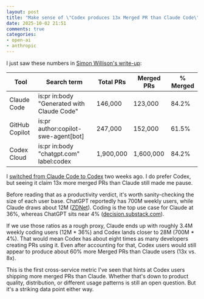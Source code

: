 ```yaml
---
layout: post
title: "Make sense of \"Codex produces 13x Merged PR than Claude Code\""
date: 2025-10-02 21:51
comments: true
categories: 
- open-ai
- anthropic
---
```


I just saw these numbers in [Simon Willison's write-up](https://simonwillison.net/2025/Oct/1/prarena/):

| Tool           | Search term                                        | Total PRs | Merged PRs | % Merged |
|----------------|-----------------------------------------------------|-----------|------------|----------|
| Claude Code    | is:pr in:body "Generated with Claude Code"          | 146,000   | 123,000    | 84.2%    |
| GitHub Copilot | is:pr author:copilot-swe-agent[bot]                 | 247,000   | 152,000    | 61.5%    |
| Codex Cloud    | is:pr in:body "chatgpt.com" label:codex             | 1,900,000 | 1,600,000  | 84.2%    |

I [switched from Claude Code to Codex](https://alexdong.com/due-to-odd-jax-issues.html) two weeks ago. I do prefer Codex, but seeing it claim 13x more merged PRs than Claude still made me pause.

Before reading that as a productivity verdict, it's worth sanity-checking the size of each user base. ChatGPT reportedly has 700M weekly users, while Claude draws about 12M ([ZDNet](https://www.zdnet.com/article/how-people-actually-use-chatgpt-vs-claude-and-what-the-differences-tell-us/)). Coding is the top use case for Claude at 36%, whereas ChatGPT sits near 4% ([decision.substack.com](https://decision.substack.com/p/how-does-the-world-use-chatgpt-and)).

If we use those ratios as a rough proxy, Claude ends up with roughly 3.4M weekly coding users (12M * 36%) and Codex lands closer to 28M (700M * 4%). That would mean Codex has about eight times as many developers creating PRs using it. Even after accounting for that, Codex users would still appear to produce about 60% more Merged PRs than Claude users (13x vs. 8x).

This is the first cross-service metric I've seen that hints at Codex users shipping more merged PRs than Claude. Whether that's down to product quality, distribution, or different usage patterns is still an open question. But it's a striking data point either way.
